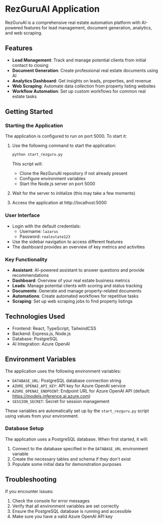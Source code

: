 # RezGuruAI Application

RezGuruAI is a comprehensive real estate automation platform with AI-powered features for lead management, document generation, analytics, and web scraping.

## Features

- **Lead Management**: Track and manage potential clients from initial contact to closing
- **Document Generation**: Create professional real estate documents using AI
- **Analytics Dashboard**: Get insights on leads, properties, and revenue
- **Web Scraping**: Automate data collection from property listing websites
- **Workflow Automation**: Set up custom workflows for common real estate tasks

## Getting Started

### Starting the Application

The application is configured to run on port 5000. To start it:

1. Use the following command to start the application:
   ```bash
   python start_rezguru.py
   ```
   
   This script will:
   - Clone the RezGuruAI repository if not already present
   - Configure environment variables
   - Start the Node.js server on port 5000
   
2. Wait for the server to initialize (this may take a few moments)
3. Access the application at http://localhost:5000

### User Interface

- Login with the default credentials:
  - Username: `lazarus`
  - Password: `realestate123`
- Use the sidebar navigation to access different features
- The dashboard provides an overview of key metrics and activities

### Key Functionality

- **Assistant**: AI-powered assistant to answer questions and provide recommendations
- **Dashboard**: Overview of your real estate business metrics
- **Leads**: Manage potential clients with scoring and status tracking
- **Documents**: Generate and manage property-related documents
- **Automations**: Create automated workflows for repetitive tasks
- **Scraping**: Set up web scraping jobs to find property listings

## Technologies Used

- Frontend: React, TypeScript, TailwindCSS
- Backend: Express.js, Node.js
- Database: PostgreSQL
- AI Integration: Azure OpenAI

## Environment Variables

The application uses the following environment variables:

- `DATABASE_URL`: PostgreSQL database connection string
- `AZURE_OPENAI_API_KEY`: API key for Azure OpenAI service
- `AZURE_OPENAI_ENDPOINT`: Endpoint URL for Azure OpenAI API (default: https://models.inference.ai.azure.com)
- `SESSION_SECRET`: Secret for session management

These variables are automatically set up by the `start_rezguru.py` script using values from your environment.

### Database Setup

The application uses a PostgreSQL database. When first started, it will:

1. Connect to the database specified in the `DATABASE_URL` environment variable
2. Create the necessary tables and schema if they don't exist
3. Populate some initial data for demonstration purposes

## Troubleshooting

If you encounter issues:

1. Check the console for error messages
2. Verify that all environment variables are set correctly
3. Ensure the PostgreSQL database is running and accessible
4. Make sure you have a valid Azure OpenAI API key